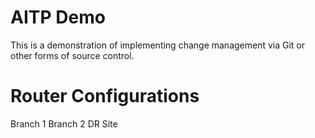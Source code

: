 # AITP Demo
This is a demonstration of implementing change management via Git or other forms of source control. 

# Router Configurations
Branch 1
Branch 2
DR Site
